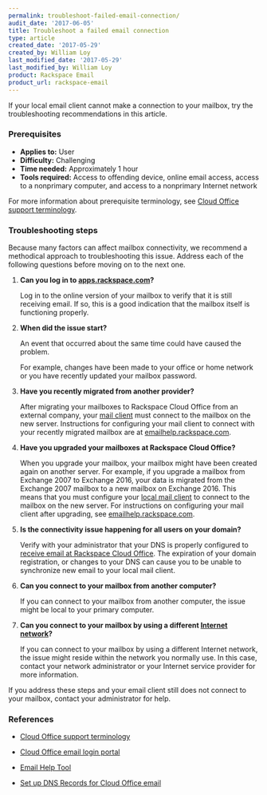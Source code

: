 ```yaml
---
permalink: troubleshoot-failed-email-connection/
audit_date: '2017-06-05'
title: Troubleshoot a failed email connection
type: article
created_date: '2017-05-29'
created_by: William Loy
last_modified_date: '2017-05-29'
last_modified_by: William Loy
product: Rackspace Email
product_url: rackspace-email
---
```


If your local email client cannot make a connection to your mailbox, try the troubleshooting recommendations in this article.

### Prerequisites

- **Applies to:** User
- **Difficulty:** Challenging
- **Time needed:** Approximately 1 hour
- **Tools required:** Access to offending device, online email access, access to a nonprimary computer, and access to a nonprimary Internet network

For more information about prerequisite terminology, see [Cloud Office support terminology](/how-to/cloud-office-support-terminology).

### Troubleshooting steps

Because many factors can affect mailbox connectivity, we recommend a methodical approach to troubleshooting this issue. Address each of the following questions before moving on to the next one.

1. **Can you log in to [apps.rackspace.com](https://apps.rackspace.com/index.php)?**

   Log in to the online version of your mailbox to verify that it is still receiving email. If so, this is a good indication that the mailbox itself is functioning properly.

2. **When did the issue start?**

   An event that occurred about the same time could have caused the problem.

   For example, changes have been made to your office or home network or you have recently updated your mailbox password.  

3. **Have you recently migrated from another provider?**

   After migrating your mailboxes to Rackspace Cloud Office from an external company, your [mail client](/how-to/cloud-office-support-terminology/#cloud-office-terminology) must connect to the mailbox on the new server. Instructions for configuring your mail client to connect with your recently migrated mailbox are at [emailhelp.rackspace.com](https://emailhelp.rackspace.com/).

4. **Have you upgraded your mailboxes at Rackspace Cloud Office?**

   When you upgrade your mailbox, your mailbox might have been created again on another server. For example, if you upgrade a mailbox from Exchange 2007 to Exchange 2016, your data is migrated from the Exchange 2007 mailbox to a new mailbox on Exchange 2016. This means that you must configure your [local mail client](/how-to/cloud-office-support-terminology/#cloud-office-terminology) to connect to the mailbox on the new server. For instructions on configuring your mail client after upgrading, see [emailhelp.rackspace.com](https://emailhelp.rackspace.com/).

5. **Is the connectivity issue happening for all users on your domain?**

   Verify with your administrator that your DNS is properly configured to [receive email at Rackspace Cloud Office](/how-to/set-up-dns-records-for-cloud-office-email/). The expiration of your domain registration, or changes to your DNS can cause you to be unable to synchronize new email to your local mail client.

6. **Can you connect to your mailbox from another computer?**

   If you can connect to your mailbox from another computer, the issue might be local to your primary computer.

7. **Can you connect to your mailbox by using a different [Internet network](/how-to/cloud-office-support-terminology/#cloud-office-terminology)?**

   If you can connect to your mailbox by using a different Internet network, the issue might reside within the network you normally use. In this case, contact your network administrator or your Internet service provider for more information.

If you address these steps and your email client still does not connect to your mailbox, contact your administrator for help.

### References

- [Cloud Office support terminology](/how-to/cloud-office-support-terminology/)

- [Cloud Office email login portal](https://apps.rackspace.com/index.php)

- [Email Help Tool](https://emailhelp.rackspace.com/)

- [Set up DNS Records for Cloud Office email](/how-to/set-up-dns-records-for-cloud-office-email/)
